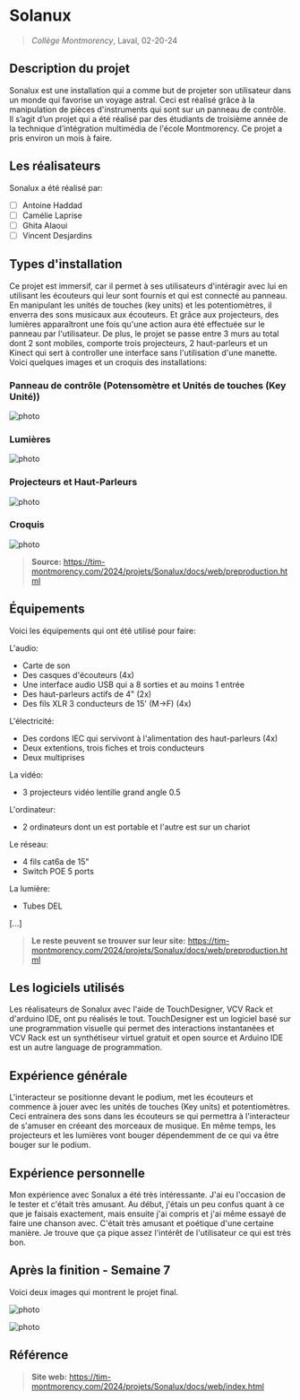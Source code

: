 # Solanux
> *Collège Montmorency*, Laval, 02-20-24

## Description du projet

Sonalux est une installation qui a comme but de projeter son utilisateur dans un monde qui favorise un voyage astral. Ceci est réalisé grâce à la manipulation de pièces d'instruments qui sont sur un panneau de contrôle. Il s’agit d’un projet qui a été réalisé par des étudiants de troisième année de la technique d’intégration multimédia de l'école Montmorency. Ce projet a pris environ un mois à faire.

## Les réalisateurs
Sonalux a été réalisé par:
- [ ] Antoine Haddad
- [ ] Camélie Laprise
- [ ] Ghita Alaoui
- [ ] Vincent Desjardins

## Types d'installation
Ce projet est immersif, car il permet à ses utilisateurs d'intéragir avec lui en utilisant les écouteurs qui leur sont fournis et qui est connecté au panneau. En manipulant les unités de touches (key units) et les potentiomètres, il enverra des sons musicaux aux écouteurs. Et grâce aux projecteurs, des lumières apparaîtront une fois qu'une action aura été effectuée sur le panneau par l'utilisateur. De plus, le projet se passe entre 3 murs au total dont 2 sont mobiles, comporte trois projecteurs, 2 haut-parleurs et un Kinect qui sert à controller une interface sans l'utilisation d'une manette. Voici quelques images et un croquis des installations:

### Panneau de contrôle (Potensomètre et Unités de touches (Key Unité))

![photo](media/panneau_de_controle.jpg)

### Lumières

![photo](media/composantes_techniques_lumières.png)

### Projecteurs et Haut-Parleurs

![photo](media/composantes_techniques_projecteurs.jpg)

### Croquis

![photo](media/schema_plantation.jpg) 

> **Source:** https://tim-montmorency.com/2024/projets/Sonalux/docs/web/preproduction.html

## Équipements
Voici les équipements qui ont été utilisé pour faire:

L'audio:
- Carte de son
- Des casques d'écouteurs (4x)
- Une interface audio USB qui a 8 sorties et au moins 1 entrée
- Des haut-parleurs actifs de 4" (2x)
- Des fils XLR 3 conducteurs de 15' (M->F) (4x)

L'électricité:
- Des cordons IEC qui servivont à l'alimentation des haut-parleurs (4x)
- Deux extentions, trois fiches et trois conducteurs
- Deux multiprises

La vidéo:
- 3 projecteurs vidéo lentille grand angle 0.5

L'ordinateur: 
- 2 ordinateurs dont un est portable et l'autre est sur un chariot

Le réseau:
- 4 fils cat6a de 15"
- Switch POE 5 ports

La lumière: 
- Tubes DEL

[...]

> **Le reste peuvent se trouver sur leur site:** https://tim-montmorency.com/2024/projets/Sonalux/docs/web/preproduction.html

## Les logiciels utilisés
Les réalisateurs de Sonalux avec l'aide de TouchDesigner, VCV Rack et d'arduino IDE, ont pu réalisés le tout. TouchDesigner est un logiciel basé sur une programmation visuelle qui permet des interactions instantanées et VCV Rack est un synthétiseur virtuel gratuit et open source et Arduino IDE est un autre language de programmation.

## Expérience générale
L'interacteur se positionne devant le podium, met les écouteurs et commence à jouer avec les unités de touches (Key units) et potentiomètres. Ceci entrainera des sons dans les écouteurs se qui permettra à l'interacteur de s'amuser en créeant des morceaux de musique. En même temps, les projecteurs et les lumières vont bouger dépendemment de ce qui va être bouger sur le podium.

## Expérience personnelle
Mon expérience avec Sonalux a été très intéressante. J'ai eu l'occasion de le tester et c'était très amusant. Au début, j'étais un peu confus quant à ce que je faisais exactement, mais ensuite j'ai compris et j'ai même essayé de faire une chanson avec. C'était très amusant et poétique d'une certaine manière. Je trouve que ça pique assez l'intérêt de l'utilisateur ce qui est très bon.

## Après la finition - Semaine 7
Voici deux images qui montrent le projet final.

![photo](media/sonalux_projet_final.jpg)

![photo](media/sonalux_mur.jpg)



## Référence
> **Site web:** https://tim-montmorency.com/2024/projets/Sonalux/docs/web/index.html
